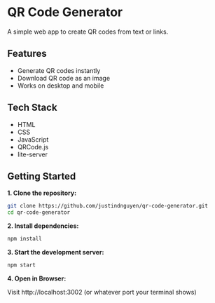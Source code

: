 # QR Code Generator

A simple web app to create QR codes from text or links.

## Features

- Generate QR codes instantly
- Download QR code as an image
- Works on desktop and mobile

## Tech Stack

- HTML
- CSS
- JavaScript
- QRCode.js
- lite-server

## Getting Started

**1. Clone the repository:**

```bash
git clone https://github.com/justindnguyen/qr-code-generator.git  
cd qr-code-generator
```

**2. Install dependencies:**

```bash
npm install
```

**3. Start the development server:**

```bash
npm start
```

**4. Open in Browser:**

Visit http://localhost:3002 (or whatever port your terminal shows)